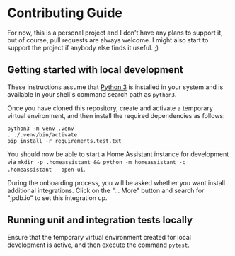 # Contributing Guide

For now, this is a personal project and I don't have any plans to support it,
but of course, pull requests are always welcome. I might also start to support
the project if anybody else finds it useful. ;)

## Getting started with local development

These instructions assume that [Python 3](https://docs.python.org/3/) is
installed in your system and is available in your shell's command search path
as `python3`.

Once you have cloned this repository, create and activate a temporary virtual
environment, and then install the required dependencies as follows:

```
python3 -m venv .venv
. ./.venv/bin/activate
pip install -r requirements.test.txt
```

You should now be able to start a Home Assistant instance for development via
`mkdir -p .homeassistant && python -m homeassistant -c .homeassistant --open-ui`.

During the onboarding process, you will be asked whether you want install
additional integrations. Click on the "... More" button and search for "jpdb.io"
to set this integration up.

## Running unit and integration tests locally

Ensure that the temporary virtual environment created for local development is
active, and then execute the command `pytest`.
